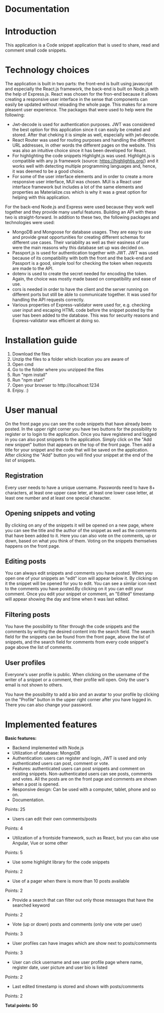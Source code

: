 # Documentation #

Introduction
=======
This application is a Code snippet application that is used to share, read and comment small code snippets.

Technology choices
=======
The application is built in two parts: the front-end is built using javascript and especially the React.js framework, the back-end is built on Node.js with the help of Express.js.
React was chosen for the fron-end because it allows creating a responsive user interface in the sense that components can easily be updated without reloading the whole page. This makes for a more pleasent user experience.
The packages that were used to help were the following: 
* Jwt-decode is used for authentication purposes. JWT was considered the best option for this application since it can easily be created and stored. After that cheking it is simple as well, especially with jwt-decode.
* React Router was used for routing purposes and handling the different URL addresses, in other words the different pages on the website. This was also an intuitive choice since it has been developed for React.
* For highlighting the code snippets Highlight.js was used. Highlight.js is compatible with any js framework (source: https://highlightjs.org/) and it works well with detecting multiple programming languages and, hence, it was deemed to be a good choice.
* For some of the user interface elements and in order to create a more responsive user interface, MUI was chosen. MUI is a React user interface framework but includes a lot of the same elements and properties as Materialize.css which is why it was a great option for helping with this application.


For the back-end Node.js and Express were used because they work well together and they provide many useful features. Building an API with these two is straight-forward. In addition to these two, the following packages and technologies were used:
* MongoDB and Mongoose for database usages. They are easy to use and provide great opportunities for creating different schemas for different use cases. Their variability as well as their easiness of use were the main reasons why this database set up was decided on.
* Passport.js is used for authentication together with JWT. JWT was used because of its compatibility with both the front and the back-end and Passport is a good, simple tool for checking the token when requests are made to the API.
* dotenv is used to create the secret needed for encoding the token. Again, the choice was mostly made based on compatibility and ease of use.
* cors is needed in order to have the client and the server running on different ports but still be able to communicate together. It was used for handling the API requests correctly.
* Various properties of Express-validator were used for, e.g. checking user input and escaping HTML code before the snippet posted by the user has been added to the database. This was for security reasons and Express-validator was efficient at doing so.

Installation guide
=======

1. Download the files
2. Unzip the files to a folder which location you are aware of
3. Open cmd
4. Go to the folder where you unzipped the files
5. Run "npm install"
6. Run "npm start"
7. Open your browser to http://localhost:1234
8. Enjoy. :)

User manual
=======
On the front page you can see the code snippets that have already been posted. In the upper right corner you have two buttons for the possibility to register or to login to the application. Once you have registered and logged in you can also post snippets to the application. Simply click on the "Add new snippet" button that appears on the top of the front page. Then add a title for your snippet and the code that will be saved on the application. After clicking the "Add" button you will find your snippet at the end of the list of snippets.

Registration
-----------
Every user needs to have a unique username. Passwords need to have 8+ characters, at least one upper case leter, at least one lower case letter, at least one number and at least one special character.

Opening snippets and voting
-----------
By clicking on any of the snippets it will be opened on a new page, where you can see the title and the author of the snippet as well as the comments that have been added to it. Here you can also vote on the comments, up or down, based on what you think of them. Voting on the snippets themselves happens on the front page.

Editing posts
-----------
You can always edit snippets and comments you have posted. When you open one of your snippets an "edit" icon will appear below it. By clicking on it the snippet will be opened for you to edit. You can see a similar icon next to the comments you have posted.By clicking on it you can edit your comment. Once you edit your snippet or comment, an "Edited" timestamp will appear showing the day and time when it was last edited.

Filtering posts
-----------
You have the possibility to filter through the code snippets and the comments by writing the desired content into the search field. The search field for the snippets can be found from the front page, above the list of snippets, and the search field for comments from every code snippet's page above the list of comments.

User profiles
-----------
Everyone's user profile is public. When clicking on the username of the writer of a snippet or a comment, their profile will open. Only the user's email is not shown to others.

You have the possibility to add a bio and an avatar to your profile by clicking on the "Profile" button in the upper right corner after you have logged in. There you can also change your password.


Implemented features
=======

**Basic features:**
* Backend implemented with Node.js
* Utilization of database: MongoDB
* Authentication: users can register and login, JWT is used and only authenticated users can post, comment or vote.
* Features: authenticated users can post snippets and comment on existing snippets. Non-authenticated users can see posts, comments and votes. All the posts are on the front page and comments are shown when a post is opened.
* Responsive design: Can be used with a computer, tablet, phone and so on.
* Documentation.

Points: 25
* Users can edit their own comments/posts

Points: 4
* Utilization of a frontside framework, such as React, but you can also use Angular, Vue or some other

Points: 5
* Use some highlight library for the code snippets

Points: 2
* Use of a pager when there is more than 10 posts available

Points: 2
* Provide a search that can filter out only those messages that have the searched keyword

Points: 2
* Vote (up or down) posts and comments (only one vote per user)

Points: 3
* User profiles can have images which are show next to posts/comments

Points: 3
* User can click username and see user profile page where name, register date, user picture and user bio is listed

Points: 2
* Last edited timestamp is stored and shown with posts/comments

Points: 2

**Total points: 50**
